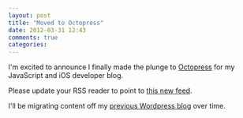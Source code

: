 ```yaml
---
layout: post
title: "Moved to Octopress"
date: 2012-03-31 12:43
comments: true
categories: 
---
```

I'm excited to announce I finally made the plunge to [Octopress](http://octopress.org/) for my JavaScript and iOS developer blog.

Please update your RSS reader to point to [this new feed](http://blog.evolvingbits.com/atom.xml).

I'll be migrating content off my [previous Wordpress blog](http://www.evolvingbits.com/) over time.